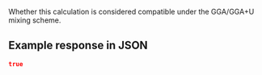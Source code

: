 Whether this calculation is considered compatible under the GGA/GGA+U mixing scheme.











## Example response in JSON

```json
true
```

